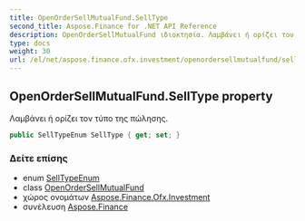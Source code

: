 ```yaml
---
title: OpenOrderSellMutualFund.SellType
second_title: Aspose.Finance for .NET API Reference
description: OpenOrderSellMutualFund ιδιοκτησία. Λαμβάνει ή ορίζει τον τύπο της πώλησης.
type: docs
weight: 30
url: /el/net/aspose.finance.ofx.investment/openordersellmutualfund/selltype/
---
```

## OpenOrderSellMutualFund.SellType property

Λαμβάνει ή ορίζει τον τύπο της πώλησης.

```csharp
public SellTypeEnum SellType { get; set; }
```

### Δείτε επίσης

* enum [SellTypeEnum](../../selltypeenum/)
* class [OpenOrderSellMutualFund](../)
* χώρος ονομάτων [Aspose.Finance.Ofx.Investment](../../openordersellmutualfund/)
* συνέλευση [Aspose.Finance](../../../)


